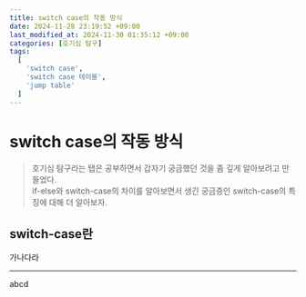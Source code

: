 ```yaml
---
title: switch case의 작동 방식
date: 2024-11-28 23:19:52 +09:00
last_modified_at: 2024-11-30 01:35:12 +09:00
categories: [호기심 탐구]
tags:
  [
    'switch case',
    'switch case 테이블',
    'jump table'
  ]
---
```

# **switch case의 작동 방식**
> 호기심 탐구라는 탭은 공부하면서 갑자기 궁금했던 것을 좀 깊게 알아보려고 만들었다.<br>
> if-else와 switch-case의 차이를 알아보면서 생긴 궁금증인 switch-case의 특징에 대해 더 알아보자.<br>
> 

## switch-case란
가나다라

---

abcd